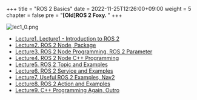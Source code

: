 +++
title = "ROS 2 Basics"
date = 2022-11-25T12:26:00+09:00
weight = 5
chapter = false
pre = "<b>[Old]ROS 2 Foxy. </b>"
+++

![lec1_0.png](/kr/ros_basic_noetic/images1/lec1_0.png?height=100px)

- [Lecture1. Lecture1 - Introduction to ROS 2](/kr/ros2_basic_foxy/lecture1)
- [Lecture2. ROS 2 Node, Package](/kr/ros2_basic_foxy/lecture2)
- [Lecture3. ROS 2 Node Programming, ROS 2 Parameter](/kr/ros2_basic_foxy/lecture3)
- [Lecture4. ROS 2 Node C++ Programming](/kr/ros2_basic_foxy/lecture4)
- [Lecture5. ROS 2 Topic and Examples](/kr/ros2_basic_foxy/lecture5)
- [Lecture6. ROS 2 Service and Examples](/kr/ros2_basic_foxy/lecture6)
- [Lecture7. Useful ROS 2 Examples, Nav2](/kr/ros2_basic_foxy/lecture7)
- [Lecture8. ROS 2 Action and Examples](/kr/ros2_basic_foxy/lecture8)
- [Lecture9. C++ Programming Again, Outro](/kr/ros2_basic_foxy/lecture9)
